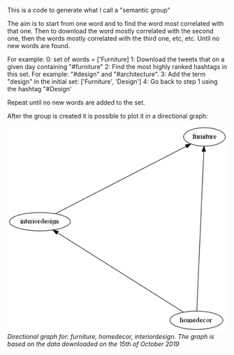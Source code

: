 This is a code to generate what I call a "semantic group"

The aim is to start from one word and to find the word most correlated with that one.
Then to download the word mostly correlated with the second one, then the words mostly correlated with the third one, etc, etc.
Until no new words are found.

For example:
0: set of words = ['Furniture]
1: Download the tweets that on a given day containing "#furniture"
2: Find the most highly ranked hashtags in this set. For example: "#design" and "#architecture".
3: Add the term "design" in the initial set: ['Furniture', 'Design']
4: Go back to step 1 using the hashtag "#Design'

Repeat until no new words are added to the set.

After the group is created it is possible to plot it in a directional graph:

![](https://github.com/ecancellieri/My_twitter_apps/blob/master/creating_semantic_group/test_0.1.gv.png)
*Directional graph for: furniture, homedecor, interiordesign. The graph is based on the data downloaded on the 15th of October 2019*
